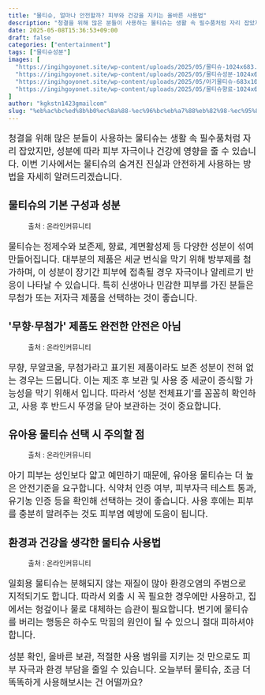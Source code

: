 ```yaml
---
title: "물티슈, 얼마나 안전할까? 피부와 건강을 지키는 올바른 사용법"
description: "청결을 위해 많은 분들이 사용하는 물티슈는 생활 속 필수품처럼 자리 잡았지만, 성분에 따라 피부 자극이나 건강에 영향을 줄 수 있습니다. 이번 기사에서는 물티슈의 숨겨진 진실과 안전하게 사용하는 방법을 자세히 알려드리겠습니다."
date: 2025-05-08T15:36:53+09:00
draft: false
categories: ["entertainment"]
tags: ["물티슈성분"]
images: [
  "https://ingihgoyonet.site/wp-content/uploads/2025/05/물티슈-1024x683.jpg"
  "https://ingihgoyonet.site/wp-content/uploads/2025/05/물티슈성분-1024x683.jpg"
  "https://ingihgoyonet.site/wp-content/uploads/2025/05/아기물티슈-683x1024.jpg"
  "https://ingihgoyonet.site/wp-content/uploads/2025/05/물티슈향료-1024x683.jpg"
]
author: "kgkstn1423gmailcom"
slug: "%eb%ac%bc%ed%8b%b0%ec%8a%88-%ec%96%bc%eb%a7%88%eb%82%98-%ec%95%88%ec%a0%84%ed%95%a0%ea%b9%8c-%ed%94%bc%eb%b6%80%ec%99%80-%ea%b1%b4%ea%b0%95%ec%9d%84-%ec%a7%80%ed%82%a4%eb%8a%94-%ec%98%ac%eb%b0%94"
---
```


<p style="font-size:18px">청결을 위해 많은 분들이 사용하는 물티슈는 생활 속 필수품처럼 자리 잡았지만, 성분에 따라 피부 자극이나 건강에 영향을 줄 수 있습니다. 이번 기사에서는 물티슈의 숨겨진 진실과 안전하게 사용하는 방법을 자세히 알려드리겠습니다.</p> <h2 >물티슈의 기본 구성과 성분</h2> <figure ><img src="https://ingihgoyonet.site/wp-content/uploads/2025/05/물티슈-1024x683.jpg" alt="" style="aspect-ratio:16/9;object-fit:cover"/><figcaption >출처 : 온라인커뮤니티</figcaption></figure> <p style="font-size:18px">물티슈는 정제수와 보존제, 향료, 계면활성제 등 다양한 성분이 섞여 만들어집니다. 대부분의 제품은 세균 번식을 막기 위해 방부제를 첨가하며, 이 성분이 장기간 피부에 접촉될 경우 자극이나 알레르기 반응이 나타날 수 있습니다. 특히 신생아나 민감한 피부를 가진 분들은 무첨가 또는 저자극 제품을 선택하는 것이 좋습니다.</p> <h2 >'무향·무첨가' 제품도 완전한 안전은 아님</h2> <figure ><img src="https://ingihgoyonet.site/wp-content/uploads/2025/05/물티슈성분-1024x683.jpg" alt="" style="aspect-ratio:16/9;object-fit:cover"/><figcaption >출처 : 온라인커뮤니티</figcaption></figure> <p style="font-size:18px">무향, 무알코올, 무첨가라고 표기된 제품이라도 보존 성분이 전혀 없는 경우는 드뭅니다. 이는 제조 후 보관 및 사용 중 세균이 증식할 가능성을 막기 위해서 입니다. 따라서 ‘성분 전체표기’를 꼼꼼히 확인하고, 사용 후 반드시 뚜껑을 닫아 보관하는 것이 중요합니다.</p> <h2 >유아용 물티슈 선택 시 주의할 점</h2> <figure ><img src="https://ingihgoyonet.site/wp-content/uploads/2025/05/아기물티슈-683x1024.jpg" alt="" style="aspect-ratio:16/9;object-fit:cover"/><figcaption >출처 : 온라인커뮤니티</figcaption></figure> <p style="font-size:18px">아기 피부는 성인보다 얇고 예민하기 때문에, 유아용 물티슈는 더 높은 안전기준을 요구합니다. 식약처 인증 여부, 피부자극 테스트 통과, 유기농 인증 등을 확인해 선택하는 것이 좋습니다. 사용 후에는 피부를 충분히 말려주는 것도 피부염 예방에 도움이 됩니다.</p> <h2 >환경과 건강을 생각한 물티슈 사용법</h2> <figure ><img src="https://ingihgoyonet.site/wp-content/uploads/2025/05/물티슈향료-1024x683.jpg" alt="" style="aspect-ratio:16/9;object-fit:cover"/><figcaption >출처 : 온라인커뮤니티</figcaption></figure> <p style="font-size:18px">일회용 물티슈는 분해되지 않는 재질이 많아 환경오염의 주범으로 지적되기도 합니다. 따라서 외출 시 꼭 필요한 경우에만 사용하고, 집에서는 헝겊이나 물로 대체하는 습관이 필요합니다. 변기에 물티슈를 버리는 행동은 하수도 막힘의 원인이 될 수 있으니 절대 피하셔야 합니다.</p> <p style="font-size:18px">성분 확인, 올바른 보관, 적절한 사용 범위를 지키는 것 만으로도 피부 자극과 환경 부담을 줄일 수 있습니다. 오늘부터 물티슈, 조금 더 똑똑하게 사용해보시는 건 어떨까요?</p>
